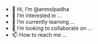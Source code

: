 - 👋 Hi, I’m @anmolpadha
- 👀 I’m interested in ...
- 🌱 I’m currently learning ...
- 💞️ I’m looking to collaborate on ...
- 📫 How to reach me ...

<!---
anmolpadha/anmolpadha is a ✨ special ✨ repository because its `README.md` (this file) appears on your GitHub profile.
You can click the Preview link to take a look at your changes.
--->
